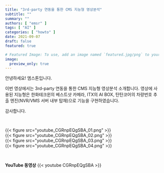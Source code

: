 ```yaml
---
title: "3rd-party 연동을 통한 CMS 지능형 영상분석"
subtitle: ""
summary: ""
authors: [ "emsr" ]
tags: [ "AI" ]
categories: [ "howto" ]
date: 2021-09-07
draft: false
featured: true

# Featured Image: To use, add an image named `featured.jpg/png` to your page's folder.
image:
  preview_only: true
---
```


안녕하세요! 엠스톤입니다.

이번 영상에서는 3rd-party 연동을 통한 CMS 지능형 영상분석 소개합니다.
영상에 사용된 지능형은 한화테크윈의 베스트샷 카메라, ITX의 AI BOX, 탄탄코어의 차량번호 추출 엔진(NVR/VMS 서버 내부 탑재)으로 기능을 구현하였습니다.

감사합니다.

&nbsp;

<div class="container"><div class="row no-gutters">
<div class="col-sm-6">{{< figure src="youtube_CGRnpEQgSBA_01.png" >}}</div>
<div class="col-sm-6">{{< figure src="youtube_CGRnpEQgSBA_02.png" >}}</div>
<div class="col-sm-6">{{< figure src="youtube_CGRnpEQgSBA_03.png" >}}</div>
<div class="col-sm-6">{{< figure src="youtube_CGRnpEQgSBA_04.png" >}}</div>
</div></div>

&nbsp;

**YouTube 동영상**
{{< youtube CGRnpEQgSBA >}}


